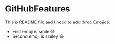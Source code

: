 # GitHubFeatures
This is README file and I need to add three Emojies:
* First emoji is smile 😄
* Second emoji is smiley 😃
